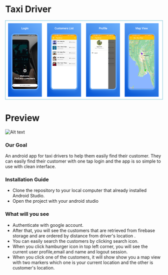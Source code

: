 Taxi Driver
===========

![Alt text](https://github.com/Kyawkk/Taxi_Driver/blob/d62530976d62e1c70a28ee4a4ec74234988fe22b/screenshots/design.png "a title")

# Preview
![Alt text](https://github.com/Kyawkk/Taxi_Driver/blob/d62530976d62e1c70a28ee4a4ec74234988fe22b/screenshots/design.gif "a title")

### Our Goal
An android app for taxi drivers to help them easily find their customer. They can easily find their customer with one tap login and
the app is so simple to use with clean interface.

### Installation Guide
- Clone the repository to your local computer that already installed Android Studio.
- Open the project with your android studio

### What will you see
- Authenticate with google account.
- After that, you will see the customers that are retrieved from firebase storage and are ordered by distance from driver's location .
- You can easily search the customers by clicking search icon.
- When you click hamburger icon in top left corner, you will see the current user profile,email and name and logout session.
- When you click one of the customers, it will show show you a map view with two markers which one is your current location and the other is customer's location.